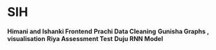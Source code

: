 # SIH
__Himani and Ishanki Frontend__
__Prachi Data Cleaning__
__Gunisha Graphs , visualisation__
__Riya Assessment Test__
__Duju RNN Model__
